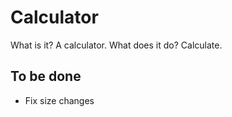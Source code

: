 # Calculator
What is it? A calculator. What does it do? Calculate.

<h2>To be done</h2>
<ul>
  <li>Fix size changes</li>
</ul>
